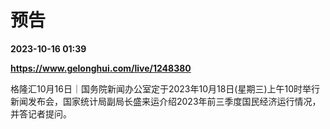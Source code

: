 # 预告

**2023-10-16 01:39**

**https://www.gelonghui.com/live/1248380**

格隆汇10月16日｜国务院新闻办公室定于2023年10月18日(星期三)上午10时举行新闻发布会，国家统计局副局长盛来运介绍2023年前三季度国民经济运行情况，并答记者提问。